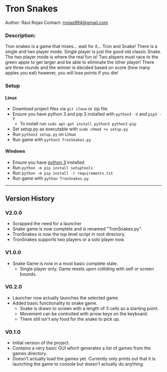 # Tron Snakes
Author: Raul Rojas
Contact: rrojas994@gmail.com

### Description:
Tron snakes is a game that mixes... wait for it... Tron and Snake! There is a single
and two player mode. Single player is just the good old classic Snake. The two 
player mode is where the real fun is! Two players must race to the green apple
to get larger and be able to eliminate the other player! There are three rounds
and the winner is decided based on score (how many apples you eat) however, you 
will lose points if you die!

### Setup
#### Linux
* Download project files via `git clone` or zip file. 
* Ensure you have python 3 and pip 3 installed with `python3 -V` and `pip3 -V`
    * To install run `sudo apt-get install python3 python3-pip`
* Set setup.py as executable with `sudo chmod +x setup.py`
* Run `python3 setup.py` on Linux
* Run game with `python3 TronSnakes.py`

#### Windows
* Ensure you have [python 3](https://www.python.org/) installed 
* Run `python -m pip install setuptools`
* Run `python -m pip install -r requirements.txt`
* Run game with `python TronSnakes.py`

---

## Version History
### V2.0.0
* Scrapped the need for a launcher
* Snake game is now complete and is renamed "TronSnakes.py".
* TronSnakes is now the top level script in root directory.
* TronSnakes supports two players or a solo player now.

### V1.0.0
* Snake Game is now in a most basic complete state. 
    * Single player only. Game resets upon colliding with self or screen bounds.

### V0.2.0
* Launcher now actually launches the selected game. 
* Added basic functionality to snake game. 
    * Snake is drawn to screen with a length of 3 cells as a starting point.
    * Movement can be controlled with arrow keys on the keyboard.
    * There still isn't any food for the snake to pick up.

### V0.1.0
* Initial version of the project. 
* Contains a very basic GUI which generates a list of games from the games directory. 
* Doesn't actually load the games yet. Currently only prints out that it is launching 
the game to console but doesn't actually do anything.
